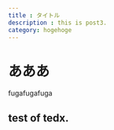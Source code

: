 ```yaml
---
title : タイトル
description : this is post3.
category: hogehoge
---
```


# あああ
fugafugafuga
## test of tedx.
